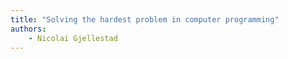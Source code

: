 ```yaml
---
title: "Solving the hardest problem in computer programming"
authors:
    - Nicolai Gjellestad
---
```

